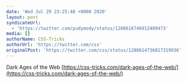 ```yaml
---
date: 'Wed Jul 29 23:25:48 +0000 2020'
layout: post
syndicateUrl:
  - 'https://twitter.com/pudymody/status/1288616746912489473'
media: []
authorName: CSS-Tricks
authorUrl: 'https://twitter.com/css'
originalPost: 'https://twitter.com/css/status/1288614736817319936'
---
```

Dark Ages of the Web [https://css-tricks.com/dark-ages-of-the-web/](https://css-tricks.com/dark-ages-of-the-web/)